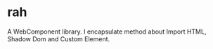 # rah
A WebComponent library. I encapsulate method about Import HTML, Shadow Dom and Custom Element. 
